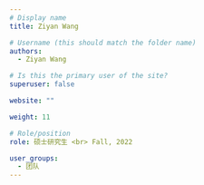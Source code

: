 ```yaml
---
# Display name
title: Ziyan Wang

# Username (this should match the folder name)
authors:
  - Ziyan Wang

# Is this the primary user of the site?
superuser: false

website: ""

weight: 11

# Role/position
role: 硕士研究生 <br> Fall, 2022

user_groups:
  - 团队
---
```

